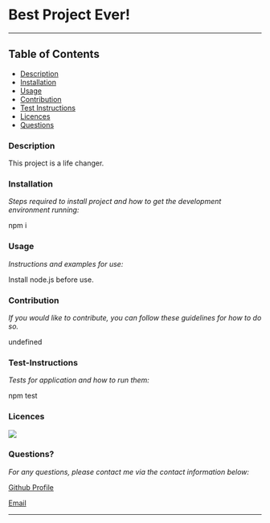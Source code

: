 # Best Project Ever!
----

## Table of Contents
- [Description](#description)
- [Installation](#installation)
- [Usage](#usage)
- [Contribution](#contribution)
- [Test Instructions](#test-instructions)
- [Licences](#licences)
- [Questions](#questions?)

### Description
This project is a life changer.

### Installation
*Steps required to install project and how to get the development environment running:*

npm i

### Usage
*Instructions and examples for use:*

Install node.js before use.

### Contribution
*If you would like to contribute, you can follow these guidelines for how to do so.*

undefined

### Test-Instructions
*Tests for application and how to run them:*

npm test

### Licences 

<a href="https://img.shields.io/badge/License-M-brightgreen"><img src="https://img.shields.io/badge/License-M-brightgreen"></a>

### Questions?
*For any questions, please contact me via the contact information below:*

[Github Profile](https://github.com/jhong1016)

[Email](jnhg1016@gmail.com)

---
    
